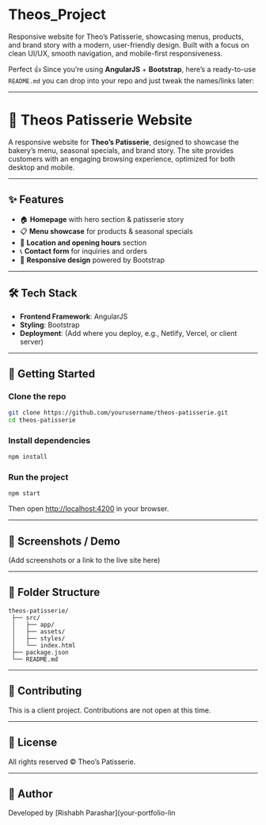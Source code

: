# Theos_Project
Responsive website for Theo’s Patisserie, showcasing menus, products, and brand story with a modern, user-friendly design. Built with a focus on clean UI/UX, smooth navigation, and mobile-first responsiveness.

Perfect 👍 Since you’re using **AngularJS** + **Bootstrap**, here’s a ready-to-use `README.md` you can drop into your repo and just tweak the names/links later:

---

# 🥐 Theos Patisserie Website

A responsive website for **Theo’s Patisserie**, designed to showcase the bakery’s menu, seasonal specials, and brand story. The site provides customers with an engaging browsing experience, optimized for both desktop and mobile.

---

## ✨ Features

* 🏠 **Homepage** with hero section & patisserie story
* 📋 **Menu showcase** for products & seasonal specials
* 📍 **Location and opening hours** section
* 📞 **Contact form** for inquiries and orders
* 📱 **Responsive design** powered by Bootstrap

---

## 🛠️ Tech Stack

* **Frontend Framework**: AngularJS
* **Styling**: Bootstrap
* **Deployment**: (Add where you deploy, e.g., Netlify, Vercel, or client server)

---

## 🚀 Getting Started

### Clone the repo

```bash
git clone https://github.com/yourusername/theos-patisserie.git
cd theos-patisserie
```

### Install dependencies

```bash
npm install
```

### Run the project

```bash
npm start
```

Then open [http://localhost:4200](http://localhost:4200) in your browser.

---

## 📸 Screenshots / Demo

(Add screenshots or a link to the live site here)

---

## 📂 Folder Structure

```
theos-patisserie/
 ├── src/  
 │   ├── app/  
 │   ├── assets/  
 │   ├── styles/  
 │   └── index.html  
 ├── package.json  
 └── README.md  
```

---

## 🤝 Contributing

This is a client project. Contributions are not open at this time.

---

## 📄 License

All rights reserved © Theo’s Patisserie.

---

## 👤 Author

Developed by [Rishabh Parashar](your-portfolio-lin
